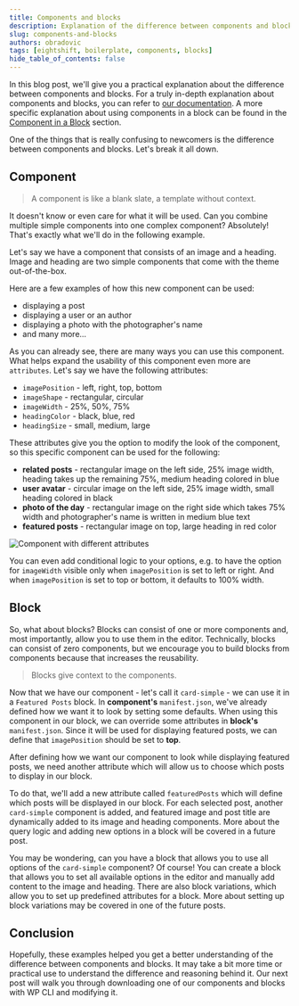```yaml
---
title: Components and blocks
description: Explanation of the difference between components and blocks on a practical example
slug: components-and-blocks
authors: obradovic
tags: [eightshift, boilerplate, components, blocks]
hide_table_of_contents: false
---
```

In this blog post, we'll give you a practical explanation about the difference between components and blocks. For a truly in-depth explanation about components and blocks, you can refer to [our documentation](/docs/basics/blocks). A more specific explanation about using components in a block can be found in the [Component in a Block](/docs/basics/blocks-component-in-block/) section.

<!--truncate-->
One of the things that is really confusing to newcomers is the difference between components and blocks. Let's break it all down.

## Component

> A component is like a blank slate, a template without context.

It doesn't know or even care for what it will be used. Can you combine multiple simple components into one complex component? Absolutely! That's exactly what we'll do in the following example. 

Let's say we have a component that consists of an image and a heading. Image and heading are two simple components that come with the theme out-of-the-box.

Here are a few examples of how this new component can be used:
- displaying a post
- displaying a user or an author
- displaying a photo with the photographer's name
- and many more...

As you can already see, there are many ways you can use this component. What helps expand the usability of this component even more are `attributes`. Let's say we have the following attributes:
- `imagePosition` - left, right, top, bottom
- `imageShape` - rectangular, circular
- `imageWidth` - 25%, 50%, 75%
- `headingColor` - black, blue, red
- `headingSize` - small, medium, large

These attributes give you the option to modify the look of the component, so this specific component can be used for the following:

- **related posts** - rectangular image on the left side, 25% image width, heading takes up the remaining 75%, medium heading colored in blue
- **user avatar** - circular image on the left side, 25% image width, small heading colored in black
- **photo of the day** - rectangular image on the right side which takes 75% width and photographer's name is written in medium blue text
- **featured posts** - rectangular image on top, large heading in red color

![Component with different attributes](/img/blog/components.png)

You can even add conditional logic to your options, e.g. to have the option for `imageWidth` visible only when `imagePosition` is set to left or right. And when `imagePosition` is set to top or bottom, it defaults to 100% width.

## Block

So, what about blocks? Blocks can consist of one or more components and, most importantly, allow you to use them in the editor. Technically, blocks can consist of zero components, but we encourage you to build blocks from components because that increases the reusability.

> Blocks give context to the components.

Now that we have our component - let's call it `card-simple` - we can use it in a `Featured Posts` block. In **component's** `manifest.json`, we've already defined how we want it to look by setting some defaults. When using this component in our block, we can override some attributes in **block's** `manifest.json`. Since it will be used for displaying featured posts, we can define that `imagePosition` should be set to **top**.

After defining how we want our component to look while displaying featured posts, we need another attribute which will allow us to choose which posts to display in our block.

To do that, we'll add a new attribute called `featuredPosts` which will define which posts will be displayed in our block. For each selected post, another `card-simple` component is added, and featured image and post title are dynamically added to its image and heading components. More about the query logic and adding new options in a block will be covered in a future post.

You may be wondering, can you have a block that allows you to use all options of the `card-simple` component? Of course! You can create a block that allows you to set all available options in the editor and manually add content to the image and heading. There are also block variations, which allow you to set up predefined attributes for a block. More about setting up block variations may be covered in one of the future posts.

## Conclusion

Hopefully, these examples helped you get a better understanding of the difference between components and blocks. It may take a bit more time or practical use to understand the difference and reasoning behind it. Our next post will walk you through downloading one of our components and blocks with WP CLI and modifying it.
